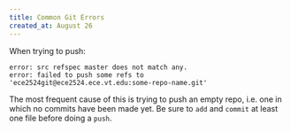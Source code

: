 ```yaml
---
title: Common Git Errors
created_at: August 26
---
```


When trying to push:
~~~
error: src refspec master does not match any.
error: failed to push some refs to 'ece2524git@ece2524.ece.vt.edu:some-repo-name.git'
~~~

The most frequent cause of this is trying to push an empty repo, i.e. one in which no commits have been made yet. Be sure to `add` and `commit` at least one file before doing a `push`.

